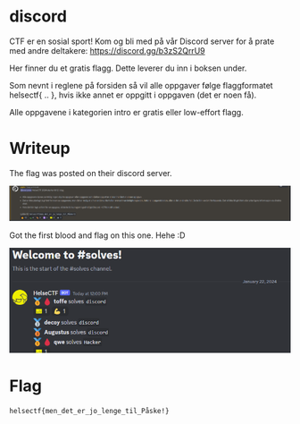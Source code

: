 # discord

CTF er en sosial sport! Kom og bli med på vår Discord server for å prate med andre deltakere: https://discord.gg/b3zS2QrrU9

Her finner du et gratis flagg. Dette leverer du inn i boksen under.

Som nevnt i reglene på forsiden så vil alle oppgaver følge flaggformatet helsectf{ .. }, hvis ikke annet er oppgitt i oppgaven (det er noen få).

Alle oppgavene i kategorien intro er gratis eller low-effort flagg.

# Writeup

The flag was posted on their discord server.

![announcement](announcement.png)

Got the first blood and flag on this one. Hehe :D

![solves](solves.png)

# Flag

```
helsectf{men_det_er_jo_lenge_til_Påske!}
```